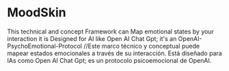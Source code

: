 # MoodSkin
This technical and concept Framework can Map emotional states by your interaction it is Designed for AI like Open AI Chat Gpt; it's an OpenAI-PsychoEmotional-Protocol //Este marco técnico y conceptual puede mapear estados emocionales a través de su interacción. Está diseñado para IAs como Open AI Chat Gpt; es un protocolo psicoemocional de OpenAI.
